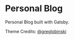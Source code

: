 # Personal Blog

Personal Blog built with Gatsby.

Theme Credits: [@greglobinski](https://github.com/greglobinski/gatsby-starter-personal-blog)
